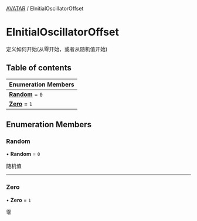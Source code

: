 [AVATAR](../groups/AVATAR.AVATAR.md) / EInitialOscillatorOffset

# EInitialOscillatorOffset <Badge type="tip" text="Enumeration" /> <Score text="EInitialOscillatorOffset" />

定义如何开始(从零开始，或者从随机值开始)

## Table of contents

| Enumeration Members |
| :-----|
| **[Random](Gameplay.EInitialOscillatorOffset.md#random)** = ``0`` <br> |
| **[Zero](Gameplay.EInitialOscillatorOffset.md#zero)** = ``1`` <br> |

## Enumeration Members

### Random <Score text="Random" /> 

• **Random** = ``0``

随机值

___

### Zero <Score text="Zero" /> 

• **Zero** = ``1``

零
